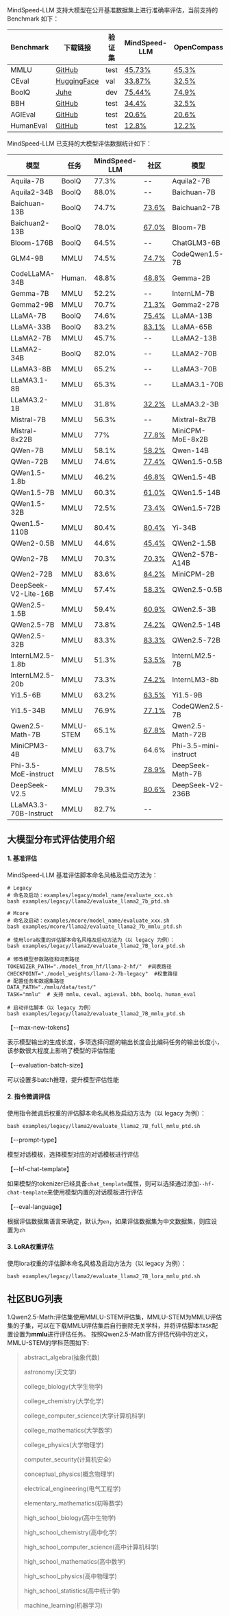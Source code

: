 MindSpeed-LLM 支持大模型在公开基准数据集上进行准确率评估，当前支持的 Benchmark 如下：

| Benchmark | 下载链接                                                     | 验证集 | MindSpeed-LLM                                                | OpenCompass                                                  |
| --------- | ------------------------------------------------------------ | ------ | ------------------------------------------------------------ | ------------------------------------------------------------ |
| MMLU      | [GitHub](https://people.eecs.berkeley.edu/~hendrycks/data.tar) | test   | [45.73%](../../examples/mcore/llama2/evaluate_llama2_7b_mmlu_ptd.sh) | [45.3%](https://hub.opencompass.org.cn/dataset-detail/MMLU)  |
| CEval     | [HuggingFace](https://huggingface.co/datasets/ceval/ceval-exam/blob/main/ceval-exam.zip) | val    | [33.87%](../../examples/mcore/llama2/evaluate_llama2_7b_ceval_ptd.sh) | [32.5%](https://hub.opencompass.org.cn/dataset-detail/C-Eval) |
| BoolQ     | [Juhe](https://www.juhe.cn/market/product/id/10243)          | dev    | [75.44%](../../examples/mcore/llama2/evaluate_llama2_7b_boolq_ptd.sh) | [74.9%](https://hub.opencompass.org.cn/dataset-detail/BoolQ) |
| BBH       | [GitHub](https://github.com/suzgunmirac/BIG-Bench-Hard/tree/main/bbh) | test   | [34.4%](../../examples/mcore/llama2/evaluate_llama2_7b_bbh_ptd.sh) | [32.5%](https://hub.opencompass.org.cn/dataset-detail/BBH)   |
| AGIEval   | [GitHub](https://github.com/ruixiangcui/AGIEval/tree/main)   | test   | [20.6%](../../examples/mcore/llama2/evaluate_llama2_7b_agieval_ptd.sh) | [20.6%](https://hub.opencompass.org.cn/dataset-detail/AGIEval) |
| HumanEval | [GitHub](https://github.com/openai/human-eval/tree/master/data) | test   | [12.8%](../../examples/mcore/llama2/evaluate_llama2_7b_humaneval_ptd.sh) | [12.2%](https://hub.opencompass.org.cn/dataset-detail/HumanEval) |


MindSpeed-LLM 已支持的大模型评估数据统计如下：


| 模型                   | 任务     | MindSpeed-LLM | 社区                                                                    | 模型               | 任务     | MindSpeed-LLM | 社区                                                                                 |
|----------------------|--------|-----------|-----------------------------------------------------------------------|------------------|--------|-----------|------------------------------------------------------------------------------------|
| Aquila-7B            | BoolQ  | 77.3%     | --                                                                    | Aquila2-7B       | BoolQ  | 77.8%     | --                                                                                 |
| Aquila2-34B          | BoolQ  | 88.0%     | --                                                                    | Baichuan-7B      | BoolQ  | 69.0%     | [67.0%](https://hub.opencompass.org.cn/dataset-detail/BoolQ)                       |
| Baichuan-13B         | BoolQ  | 74.7%     | [73.6%](https://hub.opencompass.org.cn/dataset-detail/BoolQ)          | Baichuan2-7B     | BoolQ  | 70.0%     | [63.2%](https://hub.opencompass.org.cn/dataset-detail/BoolQ)                       |
| Baichuan2-13B        | BoolQ  | 78.0%     | [67.0%](https://hub.opencompass.org.cn/dataset-detail/BoolQ)          | Bloom-7B         | MMLU   | 25.1%     | --                                                                                 |
| Bloom-176B           | BoolQ  | 64.5%     | --                                                                    | ChatGLM3-6B      | MMLU   | 61.5%     | --                                                                                 |
| GLM4-9B              | MMLU   | 74.5%     | [74.7%](https://huggingface.co/THUDM/glm-4-9b)                        | CodeQwen1.5-7B   | Human. | 54.8%     | [51.8%](https://qwenlm.github.io/zh/blog/codeqwen1.5/)                             |
| CodeLLaMA-34B        | Human. | 48.8%     | [48.8%](https://paperswithcode.com/sota/code-generation-on-humaneval) | Gemma-2B         | MMLU   | 39.6%     | --                                                                                 |
| Gemma-7B             | MMLU   | 52.2%     | --                                                                    | InternLM-7B      | MMLU   | 48.7%     | [51.0%](https://huggingface.co/internlm/internlm-7b)                               |
| Gemma2-9B            | MMLU   | 70.7%     | [71.3%](https://huggingface.co/google/gemma-2-9b)                     | Gemma2-27B       | MMLU   | 75.5%     | [75.2%](https://huggingface.co/google/gemma-2-27b)                                 |
| LLaMA-7B             | BoolQ  | 74.6%     | [75.4%](https://hub.opencompass.org.cn/dataset-detail/BoolQ)          | LLaMA-13B        | BoolQ  | 79.6%     | [78.7%](https://hub.opencompass.org.cn/dataset-detail/BoolQ)                       |
| LLaMA-33B            | BoolQ  | 83.2%     | [83.1%](https://paperswithcode.com/sota/question-answering-on-boolq)  | LLaMA-65B        | BoolQ  | 85.7%     | [86.6%](https://paperswithcode.com/sota/question-answering-on-boolq)               |
| LLaMA2-7B            | MMLU   | 45.7%     | --                                                                    | LLaMA2-13B       | BoolQ  | 82.2%     | [81.7%](https://paperswithcode.com/sota/question-answering-on-boolq)               |
| LLaMA2-34B           | BoolQ  | 82.0%     | --                                                                    | LLaMA2-70B       | BoolQ  | 86.4%     | --                                                                                 |
| LLaMA3-8B            | MMLU   | 65.2%     | --                                                                    | LLaMA3-70B       | BoolQ  | 78.4%     | --                                                                                 |
| LLaMA3.1-8B          | MMLU   | 65.3%     | --                                                                    | LLaMA3.1-70B     | MMLU   | 81.8%     | --                                                                                 |
| LLaMA3.2-1B          | MMLU   | 31.8%     | [32.2%](https://modelscope.cn/models/LLM-Research/Llama-3.2-1B)       | LLaMA3.2-3B      | MMLU   | 56.3%     | [58.0%](https://modelscope.cn/models/LLM-Research/Llama-3.2-3B)                    |
| Mistral-7B           | MMLU   | 56.3%     | --                                                                    | Mixtral-8x7B     | MMLU   | 69.9%     | [70.6%](https://paperswithcode.com/sota/multi-task-language-understanding-on-mmlu) |
| Mistral-8x22B        | MMLU   | 77%       | [77.8%](https://mistral.ai/news/mixtral-8x22b/)                       | MiniCPM-MoE-8x2B | BoolQ  | 83.9%     | --                                                                                 |
| QWen-7B              | MMLU   | 58.1%     | [58.2%](https://huggingface.co/Qwen/Qwen-7B)                          | Qwen-14B         | MMLU   | 65.3%     | [66.3%](https://huggingface.co/Qwen/Qwen-14B)                                      |
| QWen-72B             | MMLU   | 74.6%     | [77.4%](https://huggingface.co/Qwen/Qwen-72B)                         | QWen1.5-0.5B     | MMLU   | 39.1%     | --                                                                                 |
| QWen1.5-1.8b         | MMLU   | 46.2%     | [46.8%](https://qwenlm.github.io/zh/blog/qwen1.5/)                    | QWen1.5-4B       | MMLU   | 59.0%     | [56.1%](https://qwenlm.github.io/zh/blog/qwen1.5)                                  |
| QWen1.5-7B           | MMLU   | 60.3%     | [61.0%](https://qwenlm.github.io/zh/blog/qwen1.5/)                    | QWen1.5-14B      | MMLU   | 67.3%     | [67.6%](https://qwenlm.github.io/zh/blog/qwen1.5)                                  |
| QWen1.5-32B          | MMLU   | 72.5%     | [73.4%](https://huggingface.co/Qwen/Qwen-72B)                         | QWen1.5-72B      | MMLU   | 76.4%     | [77.5%](https://qwenlm.github.io/zh/blog/qwen1.5)                                  |
| Qwen1.5-110B         | MMLU   | 80.4%     | [80.4%](https://qwenlm.github.io/zh/blog/qwen1.5-110b/)               | Yi-34B           | MMLU   | 76.3%     | [75.8%](https://hub.opencompass.org.cn/dataset-detail/MMLU)                        |
| QWen2-0.5B           | MMLU   | 44.6%     | [45.4%](https://qwenlm.github.io/zh/blog/qwen2/)                      | QWen2-1.5B       | MMLU   | 54.7%     | [56.5%](https://qwenlm.github.io/zh/blog/qwen2/)                                   |
| QWen2-7B             | MMLU   | 70.3%     | [70.3%](https://qwenlm.github.io/zh/blog/qwen2/)                      | QWen2-57B-A14B   | MMLU   | 75.6%     | [76.5%](https://qwenlm.github.io/zh/blog/qwen2/)                                   |
| QWen2-72B            | MMLU   | 83.6%     | [84.2%](https://qwenlm.github.io/zh/blog/qwen2/)                      | MiniCPM-2B       | MMLU   | 51.6%     | [53.4%](https://github.com/OpenBMB/MiniCPM?tab=readme-ov-file#3)                   |
| DeepSeek-V2-Lite-16B | MMLU   | 57.4%     | [58.3%](https://huggingface.co/deepseek-ai/DeepSeek-V2-Lite)          | QWen2.5-0.5B     | MMLU   | 47.67%    | [47.5%](https://qwenlm.github.io/blog/qwen2.5-llm/)                                |
| QWen2.5-1.5B         | MMLU   | 59.4%     | [60.9%](https://qwenlm.github.io/blog/qwen2.5-llm/)                   | QWen2.5-3B       | MMLU   | 65.6%     | [65.6%](https://qwenlm.github.io/blog/qwen2.5-llm/)                                |
| QWen2.5-7B           | MMLU   | 73.8%     | [74.2%](https://qwenlm.github.io/blog/qwen2.5-llm/)                   | QWen2.5-14B      | MMLU   | 79.4%     | [79.7%](https://qwenlm.github.io/blog/qwen2.5-llm/)                                |
| QWen2.5-32B          | MMLU   | 83.3%     | [83.3%](https://qwenlm.github.io/blog/qwen2.5-llm/)                   | QWen2.5-72B      | MMLU   | 85.59%    | [86.1%](https://qwenlm.github.io/blog/qwen2.5-llm/)                                |
| InternLM2.5-1.8b     | MMLU   | 51.3%     | [53.5%](https://huggingface.co/internlm/internlm2_5-1_8b)             | InternLM2.5-7B   | MMLU   | 69.7%     | [71.6%](https://huggingface.co/internlm/internlm2_5-7b)                            |
| InternLM2.5-20b      | MMLU   | 73.3%     | [74.2%](https://huggingface.co/internlm/internlm2_5-20b)              | InternLM3-8b     | MMLU   | 76.6%     | [76.6%](https://huggingface.co/internlm/internlm3-8b-instruct)                     |
| Yi1.5-6B             | MMLU   | 63.2%     | [63.5%](https://huggingface.co/01-ai/Yi-1.5-6B/tree/main)             | Yi1.5-9B         | MMLU   | 69.2%     | [69.5%](https://huggingface.co/01-ai/Yi-1.5-9B/tree/main)                          |
| Yi1.5-34B            | MMLU   | 76.9%     | [77.1%](https://huggingface.co/01-ai/Yi-1.5-34B/tree/main)            | CodeQWen2.5-7B   | Human. | 66.5%     | [61.6%](https://modelscope.cn/models/Qwen/Qwen2.5-Coder-7B)                        |
| Qwen2.5-Math-7B      |MMLU-STEM| 65.1%    | [67.8%](https://github.com/QwenLM/Qwen2.5-Math/tree/main/)            | Qwen2.5-Math-72B |MMLU-STEM| 83.7%    | [82.8%](https://github.com/QwenLM/Qwen2.5-Math/tree/main/)                         |
| MiniCPM3-4B          | MMLU   | 63.7%     | 64.6%                                                                 | Phi-3.5-mini-instruct | MMLU   | 64.39%    | 64.34%                                                                        |
| Phi-3.5-MoE-instruct | MMLU   | 78.5%     | [78.9%](https://huggingface.co/microsoft/Phi-3.5-MoE-instruct)        | DeepSeek-Math-7B  |MMLU-STEM| 56.5%   | [56.5%](https://github.com/deepseek-ai/DeepSeek-Math)                              |
| DeepSeek-V2.5        | MMLU   | 79.3%     | [80.6%](https://github.com/deepseek-ai/DeepSeek-V3)                   | DeepSeek-V2-236B | MMLU   | 78.1%     | [78.5%](https://huggingface.co/deepseek-ai/DeepSeek-V2)                            |
| LLaMA3.3-70B-Instruct | MMLU   | 82.7%     | --                                                                    |

## 大模型分布式评估使用介绍

####  1. 基准评估
MindSpeed-LLM 基准评估脚本命名风格及启动方法为：
```shell
# Legacy
# 命名及启动：examples/legacy/model_name/evaluate_xxx.sh
bash examples/legacy/llama2/evaluate_llama2_7b_ptd.sh

# Mcore
# 命名及启动：examples/mcore/model_name/evaluate_xxx.sh
bash examples/mcore/llama2/evaluate_llama2_7b_mmlu_ptd.sh

# 使用lora权重的评估脚本命名风格及启动方法为（以 legacy 为例）：
bash examples/legacy/llama2/evaluate_llama2_7B_lora_ptd.sh
```

```shell
# 修改模型参数路径和词表路径
TOKENIZER_PATH="./model_from_hf/llama-2-hf/"  #词表路径
CHECKPOINT="./model_weights/llama-2-7b-legacy"  #权重路径
# 配置任务和数据集路径
DATA_PATH="./mmlu/data/test/"
TASK="mmlu"  # 支持 mmlu、ceval、agieval、bbh、boolq、human_eval

# 启动评估脚本（以 legacy 为例）
bash examples/legacy/llama2/evaluate_llama2_7B_mmlu_ptd.sh
```

【--max-new-tokens】

表示模型输出的生成长度，多项选择问题的输出长度会比编码任务的输出长度小，该参数很大程度上影响了模型的评估性能


【--evaluation-batch-size】

可以设置多batch推理，提升模型评估性能


####  2. 指令微调评估

使用指令微调后权重的评估脚本命名风格及启动方法为（以 legacy 为例）：

```shell
bash examples/legacy/llama2/evaluate_llama2_7B_full_mmlu_ptd.sh
```

【--prompt-type】

模型对话模板，选择模型对应的对话模板进行评估

【--hf-chat-template】

如果模型的tokenizer已经具备`chat_template`属性，则可以选择通过添加`--hf-chat-template`来使用模型内置的对话模板进行评估

【--eval-language】

根据评估数据集语言来确定，默认为`en`，如果评估数据集为中文数据集，则应设置为`zh`

####  3. LoRA权重评估

使用lora权重的评估脚本命名风格及启动方法为（以 legacy 为例）：

```shell
bash examples/legacy/llama2/evaluate_llama2_7B_lora_mmlu_ptd.sh
```

## 社区BUG列表

1.Qwen2.5-Math:评估集使用MMLU-STEM评估集，MMLU-STEM为MMLU评估集的子集，可以在下载MMLU评估集后自行删除无关学科，并将评估脚本`TASK`配置设置为**mmlu**进行评估任务。
按照Qwen2.5-Math官方评估代码中的定义，MMLU-STEM的学科范围如下:

> abstract_algebra(抽象代数)
> 
> astronomy(天文学)
> 
> college_biology(大学生物学)
> 
> college_chemistry(大学化学)
> 
> college_computer_science(大学计算机科学)
> 
> college_mathematics(大学数学)
> 
> college_physics(大学物理学)
> 
> computer_security(计算机安全)
> 
> conceptual_physics(概念物理学)
> 
> electrical_engineering(电气工程学)
> 
> elementary_mathematics(初等数学)
> 
> high_school_biology(高中生物学)
> 
> high_school_chemistry(高中化学)
> 
> high_school_computer_science(高中计算机科学)
> 
> high_school_mathematics(高中数学)
> 
> high_school_physics(高中物理学)
> 
> high_school_statistics(高中统计学)
> 
> machine_learning(机器学习)
